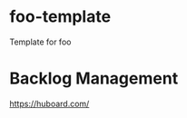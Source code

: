 foo-template
============

Template for foo


Backlog Management
============

https://huboard.com/

